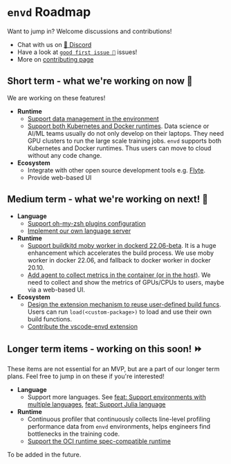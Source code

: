 # `envd` Roadmap

Want to jump in? Welcome discussions and contributions! 

- Chat with us on [💬 Discord](https://discord.gg/KqswhpVgdU)
- Have a look at [`good first issue 💖`](https://github.com/tensorchord/envd/issues?q=is%3Aissue+is%3Aopen+label%3A%22good+first+issue+%E2%9D%A4%EF%B8%8F%22) issues!
- More on [contributing page](./contributing.md)

## Short term - what we're working on now 🎉

We are working on these features!

- **Runtime**
    - [Support data management in the environment](https://github.com/tensorchord/envd/issues/5)
    - [Support both Kubernetes and Docker runtimes](https://github.com/tensorchord/envd/issues/179). Data science or AI/ML teams usually do not only develop on their laptops. They need GPU clusters to run the large scale training jobs. `envd` supports both Kubernetes and Docker runtimes. Thus users can move to cloud without any code change.
- **Ecosystem**
    - Integrate with other open source development tools e.g. [Flyte](https://flyte.org).
    - Provide web-based UI

## Medium term - what we're working on next! 🏃

- **Language**
    - [Support oh-my-zsh plugins configuration](https://github.com/tensorchord/envd/issues/106)
    - [Implement our own language server](https://github.com/tensorchord/envd-lsp)
- **Runtime**
    - [Support buildkitd moby worker in dockerd 22.06-beta](https://github.com/tensorchord/envd/issues/51). It is a huge enhancement which accelerates the build process. We use moby worker in docker 22.06, and fallback to docker worker in docker 20.10.
    - [Add agent to collect metrics in the container (or in the host)](https://github.com/tensorchord/envd/issues/218). We need to collect and show the metrics of GPUs/CPUs to users, maybe via a web-based UI.
- **Ecosystem**
    - [Design the extension mechanism to reuse user-defined build funcs](https://github.com/tensorchord/envd/issues/91). Users can run `load(<custom-package>)` to load and use their own build functions.
    - [Contribute the vscode-envd extension](https://github.com/tensorchord/vscode-envd)

## Longer term items - working on this soon! ⏩

These items are not essential for an MVP, but are a part of our longer term plans. Feel free to jump in on these if you're interested!

- **Language**
    - Support more languages. See [feat: Support environments with multiple languages](https://github.com/tensorchord/envd/issues/407), [feat: Support Julia language](https://github.com/tensorchord/envd/issues/408)
- **Runtime**
    - Continuous profiler that continuously collects line-level profiling performance data from `envd` environments, helps engineers find bottlenecks in the training code.
    - [Support the OCI runtime spec-compatible runtime](https://github.com/tensorchord/envd/issues/282)

To be added in the future.

